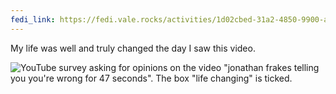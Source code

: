 ```yaml
---
fedi_link: https://fedi.vale.rocks/activities/1d02cbed-31a2-4850-9900-a0755f784c9c
---
```


My life was well and truly changed the day I saw this video.

![YouTube survey asking for opinions on the video "jonathan frakes telling you you're wrong for 47 seconds". The box "life changing" is ticked.](https://fedi.vale.rocks/media/12f58c6fa9caf14d9ff47063ed690a22a7bfe6bed2222a13458030b3bf3b81fd.png)

